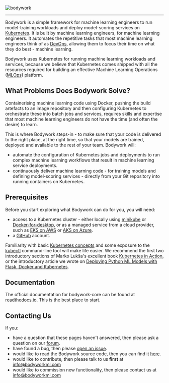 ![bodywork](https://bodywork-media.s3.eu-west-2.amazonaws.com/website_logo_transparent_background.png)

---

Bodywork is a simple framework for machine learning engineers to run model-training workloads and deploy model-scoring services on [Kubernetes](https://en.wikipedia.org/wiki/Kubernetes). It is built by machine learning engineers, for machine learning engineers. It automates the repetitive tasks that most machine learning engineers think of as [DevOps](https://en.wikipedia.org/wiki/DevOps), allowing them to focus their time on what they do best - machine learning.

Bodywork uses Kubernetes for running machine learning workloads and services, because we believe that Kubernetes comes shipped with all the resources required for building an effective Machine Learning Operations ([MLOps](https://en.wikipedia.org/wiki/MLOps)) platform.

## What Problems Does Bodywork Solve?

Containerising machine learning code using Docker, pushing the build artefacts to an image repository and then configuring Kubernetes to orchestrate these into batch jobs and services, requires skills and expertise that most machine learning engineers do not have the time (and often the desire) to learn.

This is where Bodywork steps-in - to make sure that your code is delivered to the right place, at the right time, so that your models are trained, deployed and available to the rest of your team. Bodywork will:

- automate the configuration of Kubernetes jobs and deployments to run complex machine learning workflows that result in machine learning service deployments.
- continuously deliver machine learning code - for training models and defining model-scoring services - directly from your Git repository into running containers on Kubernetes.

## Prerequisites

Before you start exploring what Bodywork can do for you, you will need:

- access to a Kubernetes cluster - either locally using [minikube](https://minikube.sigs.k8s.io/docs/) or [Docker-for-desktop](https://www.docker.com/products/docker-desktop), or as a managed service from a cloud provider, such as [EKS on AWS](https://aws.amazon.com/eks) or [AKS on Azure](https://azure.microsoft.com/en-us/services/kubernetes-service/).
- a [GitHub](https://github.com) account.

Familiarity with basic [Kubernetes concepts](https://kubernetes.io/docs/concepts/) and some exposure to the [kubectl](https://kubernetes.io/docs/reference/kubectl/overview/) command-line tool will make life easier. We recommend the first two introductory sections of Marko Lukša's excellent book [Kubernetes in Action](https://www.manning.com/books/kubernetes-in-action?query=kubernetes), or the introductory article we wrote on [Deploying Python ML Models with Flask, Docker and Kubernetes](https://alexioannides.com/2019/01/10/deploying-python-ml-models-with-flask-docker-and-kubernetes/).

## Documentation

The official documentation for bodywork-core can be found at [readthedocs.io](https://bodywork.readthedocs.io/en/latest/). This is the best place to start.

## Contacting Us

If you:

- have a question that these pages haven't answered, then please ask a question on our [forum](https://bodywork.flarum.cloud).
- have found a bug, then please [open an issue]( https://github.com/bodywork-ml/bodywork-core/issues).
- would like to read the Bodywork source code, then you can find it [here](https://github.com/bodywork-ml/bodywork-core).
- would like to contribute, then please talk to us **first** at [info@bodyworkml.com](mailto:info@bodyworkml.com)
- would like to commission new functionality, then please contact us at [info@bodyworkml.com](mailto:info@bodyworkml.com)
